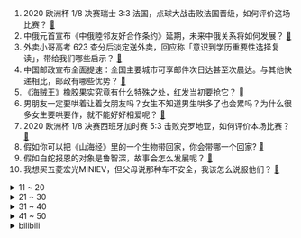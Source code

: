 1. 2020 欧洲杯 1/8 决赛瑞士 3:3 法国，点球大战击败法国晋级，如何评价这场比赛？ [:link:](https://www.zhihu.com/question/468661462)
2. 中俄元首宣布《中俄睦邻友好合作条约》延期，未来中俄关系将如何发展？ [:link:](https://www.zhihu.com/question/468541198)
3. 外卖小哥高考 623 查分后淡定送外卖，回应称「意识到学历重要性选择复读」，带给我们哪些启示？ [:link:](https://www.zhihu.com/question/468210688)
4. 中国邮政宣布全面提速：全国主要城市可享邮件次日达甚至次晨达。与其他快递相比，邮政有哪些优势？ [:link:](https://www.zhihu.com/question/468495605)
5. 《海贼王》橡胶果实究竟有什么特殊之处，红发当初要抢它？ [:link:](https://www.zhihu.com/question/467132666)
6. 男朋友一定要哄着让着女朋友吗？女生不知道男生哄多了也会累吗？为什么很多女生要哄要作，就不能好好相爱呢？ [:link:](https://www.zhihu.com/question/466945653)
7. 2020 欧洲杯 1/8 决赛西班牙加时赛 5:3 击败克罗地亚，如何评价本场比赛？ [:link:](https://www.zhihu.com/question/468516547)
8. 假如你可以把《山海经》里的一个生物带回家，你会带哪一个回家? [:link:](https://www.zhihu.com/question/430567730)
9. 假如白蛇报恩的对象是鲁智深，故事会怎么发展呢？ [:link:](https://www.zhihu.com/question/466621316)
10. 我想买五菱宏光MINIEV，但父母说那种车不安全，我该怎么说服他们？ [:link:](https://www.zhihu.com/question/414846696)
<details>
<summary>11 ~ 20</summary>

11. 之前某公司邀请我去面试，我拒绝了。现在很后悔，昨天微信联系了 hr，到现在都没有回复我，怎么办？ [:link:](https://www.zhihu.com/question/458631006)
12. 在领悟到什么道理后，你的人生从此轻松了起来？ [:link:](https://www.zhihu.com/question/467881890)
13. 32岁了去考全日制研究生还值得吗？ [:link:](https://www.zhihu.com/question/451229926)
14. 如何看待中国航天淘宝店推出「太空寄信」的服务，如果帮你把信送到太空，你会写给谁？ [:link:](https://www.zhihu.com/question/468406722)
15. 现在 3070 在京东最低卖 4699 ，矿难是不是准备来了，7 月份显卡是不是要正常了？ [:link:](https://www.zhihu.com/question/467075661)
16. 如何看待英国遗失的机密文件在公交车站被发现，其中提到英军在黑海「是故意挑衅俄军」？ [:link:](https://www.zhihu.com/question/468251265)
17. 理科女，去复旦还是交大？ [:link:](https://www.zhihu.com/question/467187752)
18. 租房一个人住真的很爽吗? [:link:](https://www.zhihu.com/question/438872326)
19. 如何看待 Steam 开始遣返低价区用户到注册/常用 IP 所在区域？ [:link:](https://www.zhihu.com/question/468158380)
20. 如何评价 2021 年清华美院本科动画毕设《万华镜》？ [:link:](https://www.zhihu.com/question/468063157)
</details>
<details>
<summary>21 ~ 30</summary>

21. 农夫山泉被指用日本福岛白桃后否认，市值暴跌 2800 亿，这会对其产生哪些影响？ [:link:](https://www.zhihu.com/question/468449453)
22. 目前我国人均国民收入超 1 万美元，这意味着什么？具有哪些意义？ [:link:](https://www.zhihu.com/question/468450279)
23. 如何看待发改委称「中国居民电价偏低」、「下一步将还原电力的商品属性」？ [:link:](https://www.zhihu.com/question/468425398)
24. 你们都用Python实现了哪些办公自动化？ [:link:](https://www.zhihu.com/question/441361902)
25. 在大学寝室里，有一个超级令人讨厌的室友是一种什么样的体验？ [:link:](https://www.zhihu.com/question/47757922)
26. 如果两小时内必须要花掉 2 万元 ，你会选择怎么花掉？ [:link:](https://www.zhihu.com/question/467133296)
27. 如何看待深圳二手房天价违约金案维持原判，买方赔偿卖方 730 万元？法律角度如何解读？ [:link:](https://www.zhihu.com/question/467970031)
28. 如何评价农夫山泉宣传苏打水使用「日本福岛桃子」做原料，官方回应称「配方没有进口成分」这一行为？ [:link:](https://www.zhihu.com/question/467945115)
29. 如果有一天统一场论建立了，是不是意味着物理学走到了尽头？ [:link:](https://www.zhihu.com/question/464871344)
30. 打《王者荣耀》错开全队麦的社死时刻，大家能够分享一下吗？ [:link:](https://www.zhihu.com/question/467240578)
</details>
<details>
<summary>31 ~ 40</summary>

31. 野生动物直接喝浑浊的脏水都没事，为什么人类不行？ [:link:](https://www.zhihu.com/question/467873816)
32. 为什么长期健身，身体强壮了，人却虚了？ [:link:](https://www.zhihu.com/question/466730886)
33. 与一个相识多年的异性做长久的朋友还是做恋人？ [:link:](https://www.zhihu.com/question/304508082)
34. 如何评价 2021 年 6 月 28 日发布的全新小米电视 6 和小米电视 ES ？ [:link:](https://www.zhihu.com/question/468473231)
35. 为什么现在很多人更倾向于住「大平层」，而不是买别墅了？「大平层」和别墅的居住体验各有什么优缺点？ [:link:](https://www.zhihu.com/question/457661420)
36. 很多科普都说小龙虾是入侵物种，不能靠吃解决，那为什么很多人都说自己老家的小龙虾都被吃光了呢？ [:link:](https://www.zhihu.com/question/467101168)
37. 本科5年，硕士3年，工作4年，刚升上主治，现在实在是不想当医生了，感觉坚持不下去了，大家有什么建议？ [:link:](https://www.zhihu.com/question/466417334)
38. 马嘉祺没过线对以后和团会有怎样的影响？ [:link:](https://www.zhihu.com/question/467894496)
39. 如何看待《英雄联盟》解说米勒就某观众恶意拍摄比赛现场视频的行为致歉？你觉得米勒应该为路人的行为致歉吗？ [:link:](https://www.zhihu.com/question/468282086)
40. 中考发现别人作弊应该举报吗？ [:link:](https://www.zhihu.com/question/466400208)
</details>
<details>
<summary>41 ~ 50</summary>

41. 如何看待北大教授称，为押韵将古诗中的斜读成 xiá 毫无根据？ [:link:](https://www.zhihu.com/question/467044478)
42. 你们羡慕什么样的婚姻？ [:link:](https://www.zhihu.com/question/405234460)
43. 如何优雅地吃麻辣小龙虾？ [:link:](https://www.zhihu.com/question/31736204)
44. 21 届高考生，北邮、成电、西工大该选哪个？为什么？ [:link:](https://www.zhihu.com/question/467539471)
45. 大学生想去所在城市游玩见世面，但没有合适的人，自己又不敢，如何克服这种压抑感？ [:link:](https://www.zhihu.com/question/463867001)
46. 每天都能坚持的好习惯都有哪些？ [:link:](https://www.zhihu.com/question/465309453)
47. 女生的哪个瞬间让男生觉得她特别值得娶？ [:link:](https://www.zhihu.com/question/278741502)
48. 如果你是唐三你会不会比他更恶劣？ [:link:](https://www.zhihu.com/question/467290587)
49. 有哪些你 n 刷过的小说？ [:link:](https://www.zhihu.com/question/440277669)
50. 古代人做饭时哪来的这么多柴火的？ [:link:](https://www.zhihu.com/question/51912831)
</details><details>
<summary>bilibili</summary>

1. 2021届清华美院动画毕设 |《万华镜》——百年党庆，献礼中华五十六个民族 [:link:](//www.bilibili.com/video/BV13X4y1P7z7)
2. 《超级无敌大烂活》 [:link:](//www.bilibili.com/video/BV11y4y1T7VG)
3. 《你微笑时很美》，挨骂时更美 [:link:](//www.bilibili.com/video/BV1K64y1b7gz)
4. 《原神》角色演示-「枫原万叶：风流蕴藉」 [:link:](//www.bilibili.com/video/BV1364y197Kt)
5. 《明日方舟》联锁竞赛「荷谟伊智境」活动宣传PV [:link:](//www.bilibili.com/video/BV1X44y1B7Kh)
6. 读 恶 毒 评 论 ！！直面人身攻击 [:link:](//www.bilibili.com/video/BV1pw411o7BK)
7. 【蜜雪冰城/MEME】Machine Gun(? [:link:](//www.bilibili.com/video/BV12M4y1u7uN)
8. 【INTO1-刘宇】“愿你我皆被温柔以待” [:link:](//www.bilibili.com/video/BV1Pb4y1C7Hb)
9. 【才浅手工】这把剑的制作有多难？看看就知道了 [:link:](//www.bilibili.com/video/BV19g411M7wr)
10. 「流星的旅途」——「薪炎之律者」诞生幕后花絮 [:link:](//www.bilibili.com/video/BV1Mh411Y7UT)
<details>
<summary>11 ~ 20</summary>

11. 唱支Rap给党听 [:link:](//www.bilibili.com/video/BV1Zo4y1k7NA)
12. 他们做的事情全场最佳 [:link:](//www.bilibili.com/video/BV1kU4y1G7Xw)
13. 20台手机 14天 动用38人，我测出来了夏天系统更新的秘密 性能横评2.0【新评科技】 [:link:](//www.bilibili.com/video/BV1Xh41187Ht)
14. 试吃巨大燕魟，肉质跟螃蟹一样，把摄影小哥整急眼了 [:link:](//www.bilibili.com/video/BV1Ng41137CT)
15. 铁子们，我该付钱吗？ [:link:](//www.bilibili.com/video/BV15g41137pR)
16. 洗脑神曲～王咕咕想吃空间站的宫保鸡 [:link:](//www.bilibili.com/video/BV1cB4y1T7gG)
17. 新概念约会《倒放挑战番外篇》 [:link:](//www.bilibili.com/video/BV1ZM4y1u7Mm)
18. 《 M C 惊变100天》豆瓣：8.5分 [:link:](//www.bilibili.com/video/BV1G44y1z7np)
19. 【嘉然x乃琳】敢点么？这个🔥花.间.酒🔥有点然！！！ [:link:](//www.bilibili.com/video/BV1Mh411Y7vS)
20. 这碗拉面花了帅小伙整整四天时间，光汤底就炖了10小时，太香了 [:link:](//www.bilibili.com/video/BV1ZM4y1u7rZ)
</details>
<details>
<summary>21 ~ 30</summary>

21. 一个人，用混凝土暴写青春之诗！ [:link:](//www.bilibili.com/video/BV1Yf4y1t7Mv)
22. 东北串串店干饭，竟然被邻桌的美少女治愈，越来越相信缘分了！无广试吃员/美食探店 [:link:](//www.bilibili.com/video/BV165411T7Pc)
23. 希望更多的人关注足球 [:link:](//www.bilibili.com/video/BV1qf4y1t72N)
24. 这个习惯改变了我的人生 [:link:](//www.bilibili.com/video/BV1uf4y1b7R8)
25. 【STN快报第五季43】EA，让我康康可以么 [:link:](//www.bilibili.com/video/BV1uw411o7Dt)
26. 真白嫖失败，四国语言翻唱《海底》给我听哭了..直击灵魂 [:link:](//www.bilibili.com/video/BV1Ev411W7Rn)
27. 如果你不想学习, 就坚持把这个视频看完 [:link:](//www.bilibili.com/video/BV1fv411n73Q)
28. BILIBILI 12 周年演讲 [:link:](//www.bilibili.com/video/BV1CV411s7jd)
29. 【汪品先】马里亚纳海沟再往下是什么？海沟中有生物吗？ [:link:](//www.bilibili.com/video/BV1TM4y1g78r)
30. 100年来，中国做了什么？——以地理的视角 [:link:](//www.bilibili.com/video/BV1cg41137ZW)
</details>
<details>
<summary>31 ~ 40</summary>

31. 网友举报大型娱乐场所聚众吸毒？阿特带缉毒犬与百名警员火速突击清查！ [:link:](//www.bilibili.com/video/BV1dB4y1M7YU)
32. ⚡️热爱105°C的可莉⚡️原创填词版 [:link:](//www.bilibili.com/video/BV1Yf4y1t7U3)
33. 耗时5天！我完美还原了反恐精英！ [:link:](//www.bilibili.com/video/BV1m64y197ud)
34. 嘻嘻，我的情商可真高 [:link:](//www.bilibili.com/video/BV1Lg41137dp)
35. 985大学豪华宿舍，这不比招生简介好使？ [:link:](//www.bilibili.com/video/BV1rM4y1u743)
36. 女朋友的未婚夫跟我求婚？我从来没见过这么离谱的爱情！ [:link:](//www.bilibili.com/video/BV1Pf4y1b7Pu)
37. 21年风雨 豆瓣3.9涨到7.9西游记后传封神之路 [:link:](//www.bilibili.com/video/BV1wK4y1g7So)
38. up主为宣传禁毒豁出去了，多种新型毒品现场展示 [:link:](//www.bilibili.com/video/BV1MX4y1P7JF)
39. 拥有100w位观众爸爸是什么体验？ [:link:](//www.bilibili.com/video/BV1Y5411T7h6)
40. 为什么卖30的奈雪还在亏，3块的蜜雪冰城却赚大钱？（结尾彩蛋）【阿Test】 [:link:](//www.bilibili.com/video/BV12V411s7Vt)
</details>
<details>
<summary>41 ~ 50</summary>

41. 在妈妈回家前几秒 人人都可以是快银 [:link:](//www.bilibili.com/video/BV1RV411s7yu)
42. 测测你的性格温度？是-1度？0度？105度？还是-273.15度？在不同人面前的温度有什么不同？ [:link:](//www.bilibili.com/video/BV1164y1t7v1)
43. 期 末 查 分 现 状 [:link:](//www.bilibili.com/video/BV1364y197Yz)
44. 我把老板的车给毁了？ [:link:](//www.bilibili.com/video/BV1Ko4y1C7CS)
45. 他哭着连说三个“对不起”，可我们谁都不配接受他的道歉 [:link:](//www.bilibili.com/video/BV1i5411T7vC)
46. "失 忆 的 笨 狗" [:link:](//www.bilibili.com/video/BV1Xq4y1L73n)
47. 奥 丁 听 了 感 觉 接 受 不 了 [:link:](//www.bilibili.com/video/BV1ay4y1M7Qm)
48. 高考三次，放弃复读的我，现在过的如何 [:link:](//www.bilibili.com/video/BV14g411378b)
49. 某银行人下班都在干什么 [:link:](//www.bilibili.com/video/BV1EV411x7Mu)
50. 【爷青回】第一集，2021年，你是否记得舒畅的开机密码？ [:link:](//www.bilibili.com/video/BV1cK4y1g7R8)
</details>
<details>
<summary>51 ~ 60</summary>

51. 【科普】巧克力是怎么被发明的？ [:link:](//www.bilibili.com/video/BV1zf4y1t7CN)
52. 人  情  世  故  Plus [:link:](//www.bilibili.com/video/BV17q4y1s7UV)
53. 偷梗、烂俗、尬糖精，这部破剧我先喷了，暴躁吐槽《你微笑时很美》 [:link:](//www.bilibili.com/video/BV1B54y1H7GZ)
54. 男 朋 友 的 格 局 有 多 大 ？ [:link:](//www.bilibili.com/video/BV1Qv411n7Uw)
55. b站最委屈的猫磁悬浮列猫，据说刷到视频的人都会被他的委屈脸深深吸引？你有没有沦陷呢 [:link:](//www.bilibili.com/video/BV1ff4y1t7gw)
56. 无跑跳减脂训练，甩掉9.8斤脂肪，不伤膝盖不伤腰 [:link:](//www.bilibili.com/video/BV1aU4y1G7ek)
57. 我迟早笑死在云缨的技能里 [:link:](//www.bilibili.com/video/BV1mU4y1G7tt)
58. 炸裂的玫瑰花 [:link:](//www.bilibili.com/video/BV1Hy4y1M7rf)
59. 社会到底把谁改变了？ [:link:](//www.bilibili.com/video/BV16b4y1C7J6)
60. KING／怠惰【歌ってみた】 [:link:](//www.bilibili.com/video/BV1r64y197R8)
</details>
<details>
<summary>61 ~ 70</summary>

61. 我不是一个人在战斗，因为我还有你们！ [:link:](//www.bilibili.com/video/BV1HK4y1g7rc)
62. 【方舟毕业应援曲】《跃浪前行》 [:link:](//www.bilibili.com/video/BV1Tv411H7Ci)
63. 🔥 炙 热 沙 城 🔥 [:link:](//www.bilibili.com/video/BV1aM4y1u7tn)
64. 2021年6月26日，分享一则动画。 [:link:](//www.bilibili.com/video/BV1Ky4y1M75c)
65. 【罗翔】容留吸毒触犯刑法，教唆吸毒？这种损友不交也罢！ [:link:](//www.bilibili.com/video/BV1654y1H7Xu)
66. 波浪笔？听说用这支笔写字的人都会翻车！ [:link:](//www.bilibili.com/video/BV1Dh41187tY)
67. 这肉感！请原地封神！ [:link:](//www.bilibili.com/video/BV1i5411T7MP)
68. 云缨× 云樱√ 粉色JK绝对领域？！王者荣耀新英雄 [:link:](//www.bilibili.com/video/BV1bw411o7Mp)
69. 【亦】榨干电脑！一台游戏本挑战全寝开黑：比虚拟机更高效的多人一机方案 [:link:](//www.bilibili.com/video/BV1FX4y1P7MC)
70. 【逆水寒】七个灵魂歌手在一起可以召唤出什么？大宋一曲定风流！ [:link:](//www.bilibili.com/video/BV1R64y1t7w2)
</details>
<details>
<summary>71 ~ 80</summary>

71. 两个憨憨的大冒险 [:link:](//www.bilibili.com/video/BV15v411H7c1)
72. 《花海》你好久 都没再来 [:link:](//www.bilibili.com/video/BV1Gq4y1s7rK)
73. 来 逛 漫 展 吧！【原神动画剧场】 [:link:](//www.bilibili.com/video/BV1My4y1M7fV)
74. B站少年如何成为大山里的孩子王？ [:link:](//www.bilibili.com/video/BV1B5411T7Jd)
75. 原神这种二次元游戏也能叫文化输出嘛？【膨胀说】游戏解构！ [:link:](//www.bilibili.com/video/BV1do4y1k7KP)
76. 我是卧底，我的真名无人知晓 [:link:](//www.bilibili.com/video/BV1cK4y1g7XP)
77. 新研究表明：地球可能已被外星系观察好多年了 [:link:](//www.bilibili.com/video/BV1dU4y1G7vx)
78. 哆啦A梦神秘隐藏故事线！背后真相真的很令人暖心！哆啦冷知识03 [:link:](//www.bilibili.com/video/BV1pw411o7JU)
79. 电 车 之 👴（上集） [:link:](//www.bilibili.com/video/BV1ew411o79e)
80. 使命在战地召唤 [:link:](//www.bilibili.com/video/BV1264y1r7PL)
</details>
<details>
<summary>81 ~ 90</summary>

81. 【猛男舞团】蜜雪冰城主题曲 [:link:](//www.bilibili.com/video/BV1qX4y1A7AD)
82. ⛄二 次 元 蜜 雪 冰 城⛄ [:link:](//www.bilibili.com/video/BV1ug41137oL)
83. 嘘，我来了 [:link:](//www.bilibili.com/video/BV1oo4y1k775)
84. 【一人食】10分钟get二十个简单有趣的小食谱 有手就能做 [:link:](//www.bilibili.com/video/BV1FM4y1g7vv)
85. 姐妹们！你们都是凭本事刷到这个视频的！！ [:link:](//www.bilibili.com/video/BV1F54y1p731)
86. 梁祝手书 [:link:](//www.bilibili.com/video/BV1V54y1H7wa)
87. 我一定要成为爆枪英雄！ [:link:](//www.bilibili.com/video/BV1Gg4113777)
88. 抄袭融梗  恶心至极  《你微笑时很美》滚出太阳系！！ [:link:](//www.bilibili.com/video/BV1e54y1H7F5)
89. 26岁，才明白的这些事… [:link:](//www.bilibili.com/video/BV16o4y1k7WZ)
90. 不卧槽挑战 #2 [:link:](//www.bilibili.com/video/BV1g44y1z76D)
</details>
<details>
<summary>91 ~ 100</summary>

91. 【经典回归】考 试 出 分 [:link:](//www.bilibili.com/video/BV16w411o7DL)
92. 消化一下：香港的这颗“毒苹果”，终于蔫了！ [:link:](//www.bilibili.com/video/BV1my4y1T7tW)
93. 我买到了“毒品”电子烟油，卖家全程黑话交易【老爸评测】 [:link:](//www.bilibili.com/video/BV1wh411h7jh)
94. 图 灵 测 试 [:link:](//www.bilibili.com/video/BV1zB4y1K7Jo)
95. 美军撤出阿富汗，塔利班将如闪电般归来吗？ [:link:](//www.bilibili.com/video/BV1fM4y1u7UE)
96. 【食肉目】欢迎来到食物链顶端 𝓦𝓮𝓵𝓬𝓸𝓶𝓮 𝓽𝓸 𝓽𝓱𝓮 𝓽𝓸𝓹 𝓸𝓯 𝓽𝓱𝓮 𝓯𝓸𝓸𝓭 𝓬𝓱𝓪𝓲𝓷 [:link:](//www.bilibili.com/video/BV1cX4y1P7jt)
97. 隔着蚊帐当面宠其它小猫咪，暴躁老猫当场掀翻蚊帐！ [:link:](//www.bilibili.com/video/BV1mX4y1A784)
98. 岩 王 帝 姬 [:link:](//www.bilibili.com/video/BV1ZU4y1G7Rk)
99. 这赶海就离谱了，离牢底座穿只差这一步 [:link:](//www.bilibili.com/video/BV1bB4y1K7Sh)
100. 粉丝给我发了一份奇怪的植物大战僵尸，玩了之后气的我想把桌子吃了！ [:link:](//www.bilibili.com/video/BV1y64y1t7QL)
</details></details>
